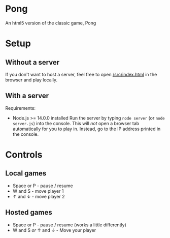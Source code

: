 # Pong
An html5 version of the classic game, Pong

# Setup

## Without a server
If you don't want to host a server, feel free to open [/src/index.html](index.html) in the browser
and play locally.

## With a server
Requirements:
 - Node.js >= 14.0.0 installed
Run the server by typing `node server` (or `node server.js`) into the console. This will _not_ open
a browser tab automatically for you to play in. Instead, go to the IP address printed in the console.


# Controls

## Local games
 - Space or P - pause / resume
 - W and S - move player 1
 - ↑ and ↓ - move player 2

## Hosted games
 - Space or P - pause / resume (works a little differently)
 - W and S *or* ↑ and ↓ - Move your player
